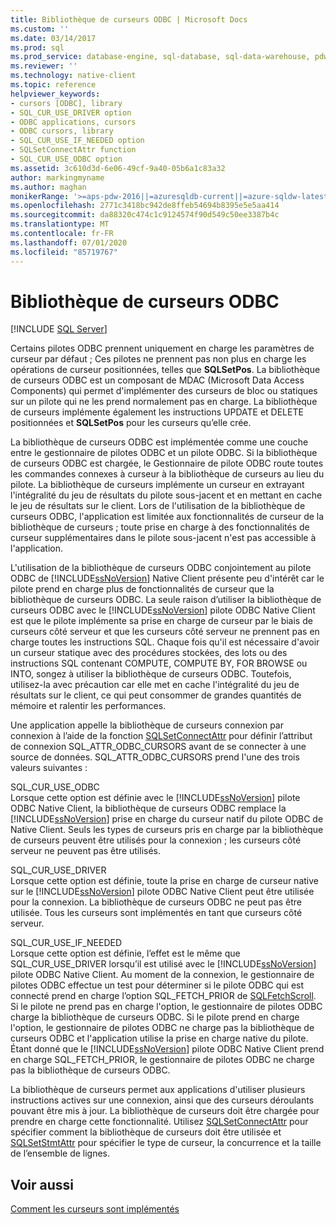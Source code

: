 ```yaml
---
title: Bibliothèque de curseurs ODBC | Microsoft Docs
ms.custom: ''
ms.date: 03/14/2017
ms.prod: sql
ms.prod_service: database-engine, sql-database, sql-data-warehouse, pdw
ms.reviewer: ''
ms.technology: native-client
ms.topic: reference
helpviewer_keywords:
- cursors [ODBC], library
- SQL_CUR_USE_DRIVER option
- ODBC applications, cursors
- ODBC cursors, library
- SQL_CUR_USE_IF_NEEDED option
- SQLSetConnectAttr function
- SQL_CUR_USE_ODBC option
ms.assetid: 3c610d3d-6e06-49cf-9a40-05b6a1c83a32
author: markingmyname
ms.author: maghan
monikerRange: '>=aps-pdw-2016||=azuresqldb-current||=azure-sqldw-latest||>=sql-server-2016||=sqlallproducts-allversions||>=sql-server-linux-2017||=azuresqldb-mi-current'
ms.openlocfilehash: 2771c3418bc942de8ffeb54694b8395e5e5aa414
ms.sourcegitcommit: da88320c474c1c9124574f90d549c50ee3387b4c
ms.translationtype: MT
ms.contentlocale: fr-FR
ms.lasthandoff: 07/01/2020
ms.locfileid: "85719767"
---
```

# <a name="odbc-cursor-library"></a>Bibliothèque de curseurs ODBC
[!INCLUDE [SQL Server](../../../includes/applies-to-version/sql-asdb-asdbmi-asdw-pdw.md)]

  Certains pilotes ODBC prennent uniquement en charge les paramètres de curseur par défaut ; Ces pilotes ne prennent pas non plus en charge les opérations de curseur positionnées, telles que **SQLSetPos**. La bibliothèque de curseurs ODBC est un composant de MDAC (Microsoft Data Access Components) qui permet d'implémenter des curseurs de bloc ou statiques sur un pilote qui ne les prend normalement pas en charge. La bibliothèque de curseurs implémente également les instructions UPDATE et DELETE positionnées et **SQLSetPos** pour les curseurs qu’elle crée.  
  
 La bibliothèque de curseurs ODBC est implémentée comme une couche entre le gestionnaire de pilotes ODBC et un pilote ODBC. Si la bibliothèque de curseurs ODBC est chargée, le Gestionnaire de pilote ODBC route toutes les commandes connexes à curseur à la bibliothèque de curseurs au lieu du pilote. La bibliothèque de curseurs implémente un curseur en extrayant l'intégralité du jeu de résultats du pilote sous-jacent et en mettant en cache le jeu de résultats sur le client. Lors de l'utilisation de la bibliothèque de curseurs ODBC, l'application est limitée aux fonctionnalités de curseur de la bibliothèque de curseurs ; toute prise en charge à des fonctionnalités de curseur supplémentaires dans le pilote sous-jacent n'est pas accessible à l'application.  
  
 L'utilisation de la bibliothèque de curseurs ODBC conjointement au pilote ODBC de [!INCLUDE[ssNoVersion](../../../includes/ssnoversion-md.md)] Native Client présente peu d'intérêt car le pilote prend en charge plus de fonctionnalités de curseur que la bibliothèque de curseurs ODBC. La seule raison d’utiliser la bibliothèque de curseurs ODBC avec le [!INCLUDE[ssNoVersion](../../../includes/ssnoversion-md.md)] pilote ODBC Native Client est que le pilote implémente sa prise en charge de curseur par le biais de curseurs côté serveur et que les curseurs côté serveur ne prennent pas en charge toutes les instructions SQL. Chaque fois qu'il est nécessaire d'avoir un curseur statique avec des procédures stockées, des lots ou des instructions SQL contenant COMPUTE, COMPUTE BY, FOR BROWSE ou INTO, songez à utiliser la bibliothèque de curseurs ODBC. Toutefois, utilisez-la avec précaution car elle met en cache l'intégralité du jeu de résultats sur le client, ce qui peut consommer de grandes quantités de mémoire et ralentir les performances.  
  
 Une application appelle la bibliothèque de curseurs connexion par connexion à l’aide de la fonction [SQLSetConnectAttr](../../../relational-databases/native-client-odbc-api/sqlsetconnectattr.md) pour définir l’attribut de connexion SQL_ATTR_ODBC_CURSORS avant de se connecter à une source de données. SQL_ATTR_ODBC_CURSORS prend l'une des trois valeurs suivantes :  
  
 SQL_CUR_USE_ODBC  
 Lorsque cette option est définie avec le [!INCLUDE[ssNoVersion](../../../includes/ssnoversion-md.md)] pilote ODBC Native Client, la bibliothèque de curseurs ODBC remplace la [!INCLUDE[ssNoVersion](../../../includes/ssnoversion-md.md)] prise en charge du curseur natif du pilote ODBC de Native Client. Seuls les types de curseurs pris en charge par la bibliothèque de curseurs peuvent être utilisés pour la connexion ; les curseurs côté serveur ne peuvent pas être utilisés.  
  
 SQL_CUR_USE_DRIVER  
 Lorsque cette option est définie, toute la prise en charge de curseur native sur le [!INCLUDE[ssNoVersion](../../../includes/ssnoversion-md.md)] pilote ODBC Native Client peut être utilisée pour la connexion. La bibliothèque de curseurs ODBC ne peut pas être utilisée. Tous les curseurs sont implémentés en tant que curseurs côté serveur.  
  
 SQL_CUR_USE_IF_NEEDED  
 Lorsque cette option est définie, l’effet est le même que SQL_CUR_USE_DRIVER lorsqu’il est utilisé avec le [!INCLUDE[ssNoVersion](../../../includes/ssnoversion-md.md)] pilote ODBC Native Client. Au moment de la connexion, le gestionnaire de pilotes ODBC effectue un test pour déterminer si le pilote ODBC qui est connecté prend en charge l’option SQL_FETCH_PRIOR de [SQLFetchScroll](../../../relational-databases/native-client-odbc-api/sqlfetchscroll.md). Si le pilote ne prend pas en charge l'option, le gestionnaire de pilotes ODBC charge la bibliothèque de curseurs ODBC. Si le pilote prend en charge l'option, le gestionnaire de pilotes ODBC ne charge pas la bibliothèque de curseurs ODBC et l'application utilise la prise en charge native du pilote. Étant donné que le [!INCLUDE[ssNoVersion](../../../includes/ssnoversion-md.md)] pilote ODBC Native Client prend en charge SQL_FETCH_PRIOR, le gestionnaire de pilotes ODBC ne charge pas la bibliothèque de curseurs ODBC.  
  
 La bibliothèque de curseurs permet aux applications d'utiliser plusieurs instructions actives sur une connexion, ainsi que des curseurs déroulants pouvant être mis à jour. La bibliothèque de curseurs doit être chargée pour prendre en charge cette fonctionnalité. Utilisez [SQLSetConnectAttr](../../../relational-databases/native-client-odbc-api/sqlsetconnectattr.md) pour spécifier comment la bibliothèque de curseurs doit être utilisée et [SQLSetStmtAttr](../../../relational-databases/native-client-odbc-api/sqlsetstmtattr.md) pour spécifier le type de curseur, la concurrence et la taille de l’ensemble de lignes.  
  
## <a name="see-also"></a>Voir aussi  
 [Comment les curseurs sont implémentés](../../../relational-databases/native-client-odbc-cursors/implementation/how-cursors-are-implemented.md)  
  
  
